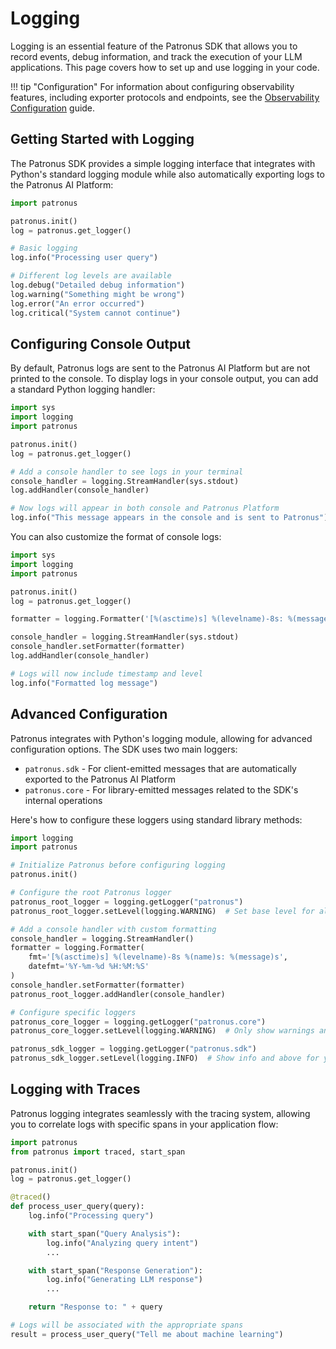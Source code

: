 # Logging

Logging is an essential feature of the Patronus SDK that allows you to record events, debug information, and track the execution of your LLM applications.
This page covers how to set up and use logging in your code.

!!! tip "Configuration"
    For information about configuring observability features, including exporter protocols and endpoints, see the [Observability Configuration](configuration.md) guide.

## Getting Started with Logging

The Patronus SDK provides a simple logging interface that integrates with Python's standard logging module while also automatically exporting logs to the Patronus AI Platform:

```python
import patronus

patronus.init()
log = patronus.get_logger()

# Basic logging
log.info("Processing user query")

# Different log levels are available
log.debug("Detailed debug information")
log.warning("Something might be wrong")
log.error("An error occurred")
log.critical("System cannot continue")
```

## Configuring Console Output

By default, Patronus logs are sent to the Patronus AI Platform but are not printed to the console.
To display logs in your console output, you can add a standard Python logging handler:

```python
import sys
import logging
import patronus

patronus.init()
log = patronus.get_logger()

# Add a console handler to see logs in your terminal
console_handler = logging.StreamHandler(sys.stdout)
log.addHandler(console_handler)

# Now logs will appear in both console and Patronus Platform
log.info("This message appears in the console and is sent to Patronus")
```

You can also customize the format of console logs:

```python
import sys
import logging
import patronus

patronus.init()
log = patronus.get_logger()

formatter = logging.Formatter('[%(asctime)s] %(levelname)-8s: %(message)s')

console_handler = logging.StreamHandler(sys.stdout)
console_handler.setFormatter(formatter)
log.addHandler(console_handler)

# Logs will now include timestamp and level
log.info("Formatted log message")
```

## Advanced Configuration

Patronus integrates with Python's logging module, allowing for advanced configuration options. The SDK uses two main loggers:

- `patronus.sdk` - For client-emitted messages that are automatically exported to the Patronus AI Platform
- `patronus.core` - For library-emitted messages related to the SDK's internal operations

Here's how to configure these loggers using standard library methods:

```python
import logging
import patronus

# Initialize Patronus before configuring logging
patronus.init()

# Configure the root Patronus logger
patronus_root_logger = logging.getLogger("patronus")
patronus_root_logger.setLevel(logging.WARNING)  # Set base level for all Patronus loggers

# Add a console handler with custom formatting
console_handler = logging.StreamHandler()
formatter = logging.Formatter(
    fmt='[%(asctime)s] %(levelname)-8s %(name)s: %(message)s',
    datefmt='%Y-%m-%d %H:%M:%S'
)
console_handler.setFormatter(formatter)
patronus_root_logger.addHandler(console_handler)

# Configure specific loggers
patronus_core_logger = logging.getLogger("patronus.core")
patronus_core_logger.setLevel(logging.WARNING)  # Only show warnings and above for internal SDK messages

patronus_sdk_logger = logging.getLogger("patronus.sdk")
patronus_sdk_logger.setLevel(logging.INFO)  # Show info and above for your application logs
```

## Logging with Traces

Patronus logging integrates seamlessly with the tracing system, allowing you to correlate logs with specific spans in your application flow:

```python
import patronus
from patronus import traced, start_span

patronus.init()
log = patronus.get_logger()

@traced()
def process_user_query(query):
    log.info("Processing query")

    with start_span("Query Analysis"):
        log.info("Analyzing query intent")
        ...

    with start_span("Response Generation"):
        log.info("Generating LLM response")
        ...

    return "Response to: " + query

# Logs will be associated with the appropriate spans
result = process_user_query("Tell me about machine learning")
```
